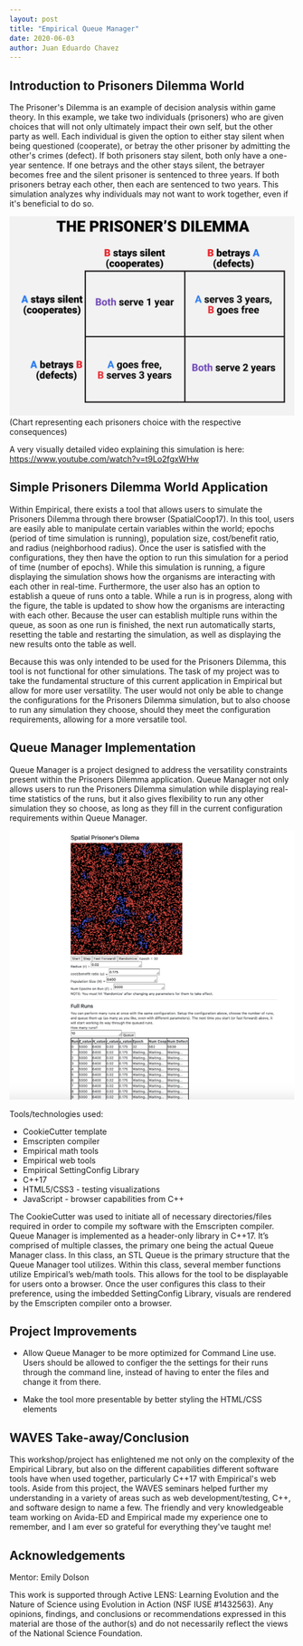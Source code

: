 ```yaml
---
layout: post
title: "Empirical Queue Manager"
date: 2020-06-03
author: Juan Eduardo Chavez
---
```


## Introduction to Prisoners Dilemma World

The Prisoner's Dilemma is an example of decision analysis within game theory. In this example, we take two individuals (prisoners) who are given choices that will not only ultimately impact their own self, but the other party as well. Each individual is given the option to either stay silent when being questioned (cooperate), or betray the other prisoner by admitting the other's crimes (defect). If both prisoners stay silent, both only have a one-year sentence. If one betrays and the other stays silent, the betrayer becomes free and the silent prisoner is sentenced to three years. If both prisoners betray each other, then each are sentenced to two years. This simulation analyzes why individuals may not want to work together, even if it's beneficial to do so.

![PD Choice Image](/assets/chavez-ju/PDDecisionChart.png "PrisonerChart")
(Chart representing each prisoners choice with the respective consequences)

A very visually detailed video explaining this simulation is here:
https://www.youtube.com/watch?v=t9Lo2fgxWHw

## Simple Prisoners Dilemma World Application

Within Empirical, there exists a tool that allows users to simulate the Prisoners Dilemma through there browser (SpatialCoop17). In this tool, users are easily able to manipulate certain variables within the world; epochs (period of time simulation is running), population size, cost/benefit ratio, and radius (neighborhood radius). Once the user is satisfied with the configurations, they then have the option to run this simulation for a period of time (number of epochs). While this simulation is running, a figure displaying the simulation shows how the organisms are interacting with each other in real-time. Furthermore, the user also has an option to establish a queue of runs onto a table. While a run is in progress, along with the figure, the table is updated to show how the organisms are interacting with each other. Because the user can establish multiple runs within the queue, as soon as one run is finished, the next run automatically starts, resetting the table and restarting the simulation, as well as displaying the new results onto the table as well.

Because this was only intended to be used for the Prisoners Dilemma, this tool is not functional for other simulations. The task of my project was to take the fundamental structure of this current application in Empirical but allow for more user versatility. The user would not only be able to change the configurations for the Prisoners Dilemma simulation, but to also choose to run any simulation they choose, should they meet the configuration requirements, allowing for a more versatile tool.

## Queue Manager Implementation

Queue Manager is a project designed to address the versatility constraints present within the Prisoners Dilemma application. Queue Manager not only allows users to run the Prisoners Dilemma simulation while displaying real-time statistics of the runs, but it also gives flexibility to run any other simulation they so choose, as long as they fill in the current configuration requirements within Queue Manager.

![PD World Image](/assets/chavez-ju/PDWorldGraph.png "PDWorld")

Tools/technologies used:

- CookieCutter template
- Emscripten compiler
- Empirical math tools
- Empirical web tools
- Empirical SettingConfig Library
- C++17
- HTML5/CSS3 - testing visualizations
- JavaScript - browser capabilities from C++

The CookieCutter was used to initiate all of necessary directories/files required in order to compile my software with the Emscripten compiler. Queue Manager is implemented as a header-only library in C++17. It’s comprised of multiple classes, the primary one being the actual Queue Manager class. In this class, an STL Queue is the primary structure that the Queue Manager tool utilizes. Within this class, several member functions utilize Empirical’s web/math tools. This allows for the tool to be displayable for users onto a browser. Once the user configures this class to their preference, using the imbedded SettingConfig Library, visuals are rendered by the Emscripten compiler onto a browser.

## Project Improvements

- Allow Queue Manager to be more optimized for Command Line use. Users should be allowed to configer the the settings for their runs through the command line, instead of having to enter the files and change it from there.

- Make the tool more presentable by better styling the HTML/CSS elements

## WAVES Take-away/Conclusion

This workshop/project has enlightened me not only on the complexity of the Empirical Library, but also on the different capabilities different software tools have when used together, particularly C++17 with Empirical's web tools. Aside from this project, the WAVES seminars helped further my understanding in a variety of areas such as web development/testing, C++, and software design to name a few. The friendly and very knowledgeable team working on Avida-ED and Empirical made my experience one to remember, and I am ever so grateful for everything they've taught me!

## Acknowledgements

Mentor: Emily Dolson

This work is supported through Active LENS: Learning Evolution and the Nature of Science using Evolution in Action (NSF IUSE #1432563). Any opinions, findings, and conclusions or recommendations expressed in this material are those of the author(s) and do not necessarily reflect the views of the National Science Foundation.
